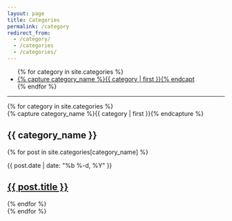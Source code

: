 ```yaml
---
layout: page
title: Categories
permalink: /category
redirect_from:
  - /category/
  - /categories
  - /categories/
---
```



<div id="categories">
<ul>
{% for category in site.categories %}
    <li>
        <a href="#{{ category_name | slugize }}">
        {% capture category_name %}{{ category | first }}{% endcapt
        </a>
    </li>
{% endfor %}
</ul>
</div>

<hr/>

<div id="archives">
{% for category in site.categories %}
  <div class="archive-group">
    {% capture category_name %}{{ category | first }}{% endcapture %}
    <div id="#{{ category_name | slugize }}"></div>
    <a name="{{ category_name | slugize }}"></a>
    <h2 class="category-head">{{ category_name }}</h2>
    {% for post in site.categories[category_name] %}
        <p>
            <span class="post-meta">{{ post.date | date: "%b %-d, %Y" }}</span>
            <h2>
                <a class="post-link" href="{{ post.url | prepend: site.baseurl }}">{{ post.title }}</a>
            </h2>
        </p>
    {% endfor %}
  </div>
{% endfor %}
</div>